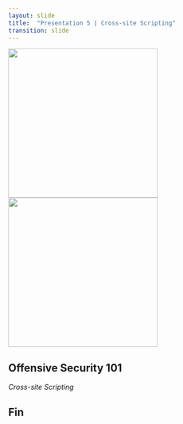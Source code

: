 ```yaml
---
layout: slide
title:  "Presentation 5 | Cross-site Scripting"
transition: slide
---
```


<section>

<img width="300px" src="{{site.baseurl}}/assets/images/code_academy.png">

<img width="300px" src="{{site.baseurl}}/assets/images/kali.png">

<h2>Offensive Security 101</h2>

<p><i>Cross-site Scripting</i></p>

</section>

<section data-markdown>

## Fin

</section>

